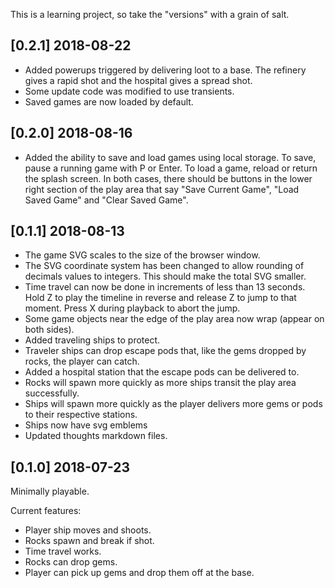 
This is a learning project, so take the "versions" with a grain of salt.

## [0.2.1] 2018-08-22

* Added powerups triggered by delivering loot to a base.  The refinery gives a rapid shot and the hospital gives a spread shot.
* Some update code was modified to use transients.
* Saved games are now loaded by default.


## [0.2.0] 2018-08-16

* Added the ability to save and load games using local storage.  To save, pause a running game with P or Enter.  To load a game, reload or return the splash screen.  In both cases, there should be buttons in the lower right section of the play area that say "Save Current Game", "Load Saved Game" and "Clear Saved Game".


## [0.1.1] 2018-08-13

* The game SVG scales to the size of the browser window.
* The SVG coordinate system has been changed to allow rounding of decimals values to integers.  This should make the total SVG smaller.
* Time travel can now be done in increments of less than 13 seconds.  Hold Z to play the timeline in reverse and release Z to jump to that moment.  Press X during playback to abort the jump.
* Some game objects near the edge of the play area now wrap (appear on both sides).
* Added traveling ships to protect.
* Traveler ships can drop escape pods that, like the gems dropped by rocks, the player can catch.
* Added a hospital station that the escape pods can be delivered to.
* Rocks will spawn more quickly as more ships transit the play area successfully.
* Ships will spawn more quickly as the player delivers more gems or pods to their respective stations.
* Ships now have svg emblems
* Updated thoughts markdown files.


## [0.1.0] 2018-07-23

Minimally playable.

Current features:
* Player ship moves and shoots.
* Rocks spawn and break if shot.
* Time travel works.
* Rocks can drop gems.
* Player can pick up gems and drop them off at the base.

